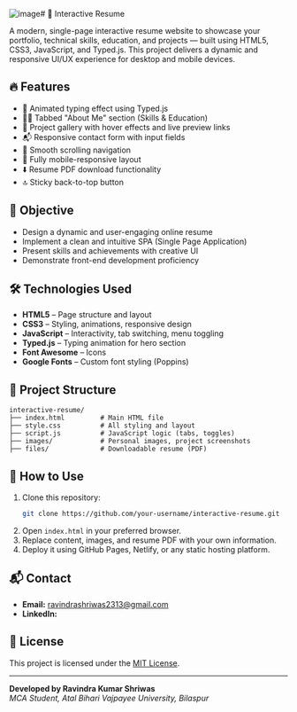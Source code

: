 ![image](https://github.com/user-attachments/assets/4a8b47b5-bc58-4b37-bda6-fb989c6e3804)# 📄 Interactive Resume

A modern, single-page interactive resume website to showcase your portfolio, technical skills, education, and projects — built using HTML5, CSS3, JavaScript, and Typed.js. This project delivers a dynamic and responsive UI/UX experience for desktop and mobile devices.

## 🔥 Features

- 🎯 Animated typing effect using Typed.js
- 🧑‍💻 Tabbed "About Me" section (Skills & Education)
- 📁 Project gallery with hover effects and live preview links
- 📬 Responsive contact form with input fields
- 🧭 Smooth scrolling navigation
- 📱 Fully mobile-responsive layout
- ⬇️ Resume PDF download functionality
- 🔝 Sticky back-to-top button

## 🎯 Objective

- Design a dynamic and user-engaging online resume
- Implement a clean and intuitive SPA (Single Page Application)
- Present skills and achievements with creative UI
- Demonstrate front-end development proficiency

## 🛠️ Technologies Used

- **HTML5** – Page structure and layout
- **CSS3** – Styling, animations, responsive design
- **JavaScript** – Interactivity, tab switching, menu toggling
- **Typed.js** – Typing animation for hero section
- **Font Awesome** – Icons
- **Google Fonts** – Custom font styling (Poppins)

## 📁 Project Structure

```
interactive-resume/
├── index.html         # Main HTML file
├── style.css          # All styling and layout
├── script.js          # JavaScript logic (tabs, toggles)
├── images/            # Personal images, project screenshots
├── files/             # Downloadable resume (PDF)
```

## 🧪 How to Use

1. Clone this repository:
   ```bash
   git clone https://github.com/your-username/interactive-resume.git
   ```
2. Open `index.html` in your preferred browser.
3. Replace content, images, and resume PDF with your own information.
4. Deploy it using GitHub Pages, Netlify, or any static hosting platform.


## 📬 Contact

- **Email:** ravindrashriwas2313@gmail.com 
- **LinkedIn:** 

## 📜 License

This project is licensed under the [MIT License](LICENSE).

---

**Developed by Ravindra Kumar Shriwas**  
*MCA Student, Atal Bihari Vajpayee University, Bilaspur*
